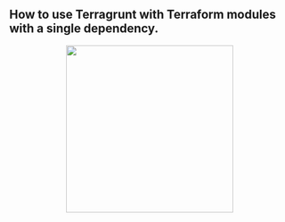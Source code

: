 ## How to use Terragrunt with Terraform modules with a single dependency. 

<p align="center">
  <img src="https://github.com/rb-cloud-guru/Terragrunt/assets/17112592/59e555a6-c6e5-428e-b70e-54f1b64b5838" width="300" height="300">
</p>


